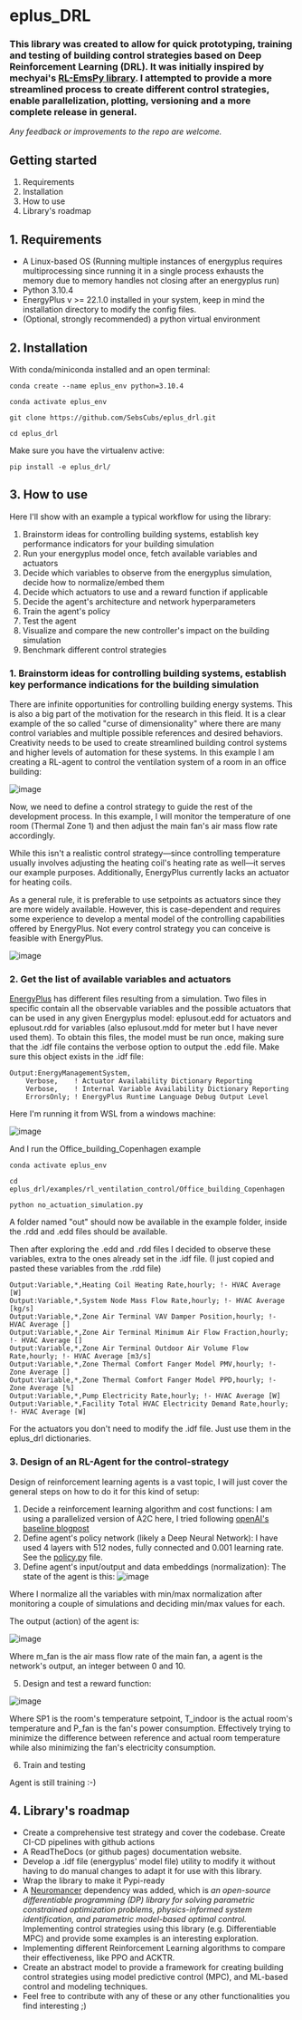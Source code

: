 # eplus_DRL

### This library was created to allow for quick prototyping, training and testing of building control strategies based on Deep Reinforcement Learning (DRL). It was initially inspired by mechyai's [RL-EmsPy library](https://github.com/mechyai/RL-EmsPy). I attempted to provide a more streamlined process to create different control strategies, enable parallelization, plotting, versioning and a more complete release in general.

*Any feedback or improvements to the repo are welcome.* 

## Getting started
1. Requirements
2. Installation
3. How to use
4. Library's roadmap

## 1. Requirements
- A Linux-based OS (Running multiple instances of energyplus requires multiprocessing since running it in a single process exhausts the memory due to memory handles not closing after an energyplus run)
- Python 3.10.4
- EnergyPlus v >= 22.1.0 installed in your system, keep in mind the installation directory to modify the config files.
- (Optional, strongly recommended) a python virtual environment

## 2. Installation
With conda/miniconda installed and an open terminal:
```
conda create --name eplus_env python=3.10.4
```
```
conda activate eplus_env
```
```
git clone https://github.com/SebsCubs/eplus_drl.git
```
```
cd eplus_drl
```
Make sure you have the virtualenv active:
```
pip install -e eplus_drl/
```

## 3. How to use

Here I'll show with an example a typical workflow for using the library:

1. Brainstorm ideas for controlling building systems, establish key performance indicators for your building simulation
2. Run your energyplus model once, fetch available variables and actuators
3. Decide which variables to observe from the energyplus simulation, decide how to normalize/embed them
4. Decide which actuators to use and a reward function if applicable
5. Decide the agent's architecture and network hyperparameters
6. Train the agent's policy
7. Test the agent
8. Visualize and compare the new controller's impact on the building simulation
9. Benchmark different control strategies

### 1. Brainstorm ideas for controlling building systems, establish key performance indications for the building simulation
There are infinite opportunities for controlling building energy systems. This is also a big part of the motivation for the research in this fleid. It is a clear example of the so called "curse of dimensionality" where there are many control variables and multiple possible references and desired behaviors. Creativity needs to be used to create streamlined building control systems and higher levels of automation for these systems. In this example I am creating a RL-agent to control the ventilation system of a room in an office building:

![image](https://github.com/SebsCubs/eplus_drl/assets/35004035/50506445-7f59-4af4-b7ed-f5065d12a359)


Now, we need to define a control strategy to guide the rest of the development process. In this example, I will monitor the temperature of one room (Thermal Zone 1) and then adjust the main fan's air mass flow rate accordingly.

While this isn't a realistic control strategy—since controlling temperature usually involves adjusting the heating coil's heating rate as well—it serves our example purposes. Additionally, EnergyPlus currently lacks an actuator for heating coils.

As a general rule, it is preferable to use setpoints as actuators since they are more widely available. However, this is case-dependent and requires some experience to develop a mental model of the controlling capabilities offered by EnergyPlus. Not every control strategy you can conceive is feasible with EnergyPlus.

![image](https://github.com/SebsCubs/eplus_drl/assets/35004035/3f51f2d7-83ff-4650-aa00-b5ee5cb80840)



### 2. Get the list of available variables and actuators
[EnergyPlus](https://energyplus.net/) has different files resulting from a simulation. Two files in specific contain all the observable variables and the possible actuators that can be used in any given Energyplus model: eplusout.edd for actuators and eplusout.rdd for variables (also eplusout.mdd for meter but I have never used them). To obtain this files, the model must be run once, making sure that the .idf file contains the verbose option to output the .edd file. Make sure this object exists in the .idf file:
```
Output:EnergyManagementSystem,
    Verbose,    ! Actuator Availability Dictionary Reporting
    Verbose,    ! Internal Variable Availability Dictionary Reporting
    ErrorsOnly; ! EnergyPlus Runtime Language Debug Output Level
```
Here I'm running it from WSL from a windows machine:

![image](https://github.com/SebsCubs/eplus_drl/assets/35004035/66b2c97e-931a-4377-9397-29d33fe8b226)

And I run the Office_building_Copenhagen example
```
conda activate eplus_env
```
```
cd eplus_drl/examples/rl_ventilation_control/Office_building_Copenhagen
```
```
python no_actuation_simulation.py
```

A folder named "out" should now be available in the example folder, inside the .rdd and .edd files should be available. 

Then after exploring the .edd and .rdd files I decided to observe these variables, extra to the ones already set in the .idf file. (I just copied and pasted these variables from the .rdd file)

```
Output:Variable,*,Heating Coil Heating Rate,hourly; !- HVAC Average [W]
Output:Variable,*,System Node Mass Flow Rate,hourly; !- HVAC Average [kg/s]
Output:Variable,*,Zone Air Terminal VAV Damper Position,hourly; !- HVAC Average []
Output:Variable,*,Zone Air Terminal Minimum Air Flow Fraction,hourly; !- HVAC Average []
Output:Variable,*,Zone Air Terminal Outdoor Air Volume Flow Rate,hourly; !- HVAC Average [m3/s]
Output:Variable,*,Zone Thermal Comfort Fanger Model PMV,hourly; !- Zone Average []
Output:Variable,*,Zone Thermal Comfort Fanger Model PPD,hourly; !- Zone Average [%]
Output:Variable,*,Pump Electricity Rate,hourly; !- HVAC Average [W]
Output:Variable,*,Facility Total HVAC Electricity Demand Rate,hourly; !- HVAC Average [W]
```
For the actuators you don't need to modify the .idf file. Just use them in the eplus_drl dictionaries.

### 3. Design of an RL-Agent for the control-strategy

Design of reinforcement learning agents is a vast topic, I will just cover the general steps on how to do it for this kind of setup:
1. Decide a reinforcement learning algorithm and cost functions: I am using a parallelized version of A2C here, I tried following [openAI's baseline blogpost](https://openai.com/index/openai-baselines-acktr-a2c/)
2. Define agent's policy network (likely a Deep Neural Network): I have used 4 layers with 512 nodes, fully connected and 0.001 learning rate. See the [policy.py](https://github.com/SebsCubs/eplus_drl/blob/main/examples/rl_ventilation_control/Parallel_A2C/policy.py) file.
3. Define agent's input/output and data embeddings (normalization):
The state of the agent is this:
  ![image](https://github.com/SebsCubs/eplus_drl/assets/35004035/ece62480-309b-45bb-a6fb-ca87d06ac40e)

Where I normalize all the variables with min/max normalization after monitoring a couple of simulations and deciding min/max values for each.

The output (action) of the agent is:

![image](https://github.com/SebsCubs/eplus_drl/assets/35004035/59542882-c9f8-4992-ad6e-c2ba00040737)

Where m_fan is the air mass flow rate of the main fan, a agent is the network's output, an integer between 0 and 10.


5. Design and test a reward function:
   
![image](https://github.com/SebsCubs/eplus_drl/assets/35004035/91bc7591-fe08-4f41-9920-2c66ee2970de)

Where SP1 is the room's temperature setpoint, T_indoor is the actual room's temperature and P_fan is the fan's power consumption. Effectively trying to minimize the difference between reference and actual room temperature while also minimizing the fan's electricity consumption.

6. Train and testing

Agent is still training :-) 

## 4. Library's roadmap

- Create a comprehensive test strategy and cover the codebase. Create CI-CD pipelines with github actions
- A ReadTheDocs (or github pages) documentation website.
- Develop a .idf file (energyplus' model file) utility to modify it without having to do manual changes to adapt it for use with this library.
- Wrap the library to make it Pypi-ready
- A [Neuromancer](https://github.com/pnnl/neuromancer) dependency was added, which is *an open-source differentiable programming (DP) library for solving parametric constrained optimization problems, physics-informed system identification, and parametric model-based optimal control.* Implementing control strategies using this library (e.g. Differentiable MPC) and provide some examples is an interesting exploration.
- Implementing different Reinforcement Learning algorithms to compare their effectiveness, like PPO and ACKTR.
- Create an abstract model to provide a framework for creating building control strategies using model predictive control (MPC), and ML-based control and modeling techniques.
- Feel free to contribute with any of these or any other functionalities you find interesting ;) 

